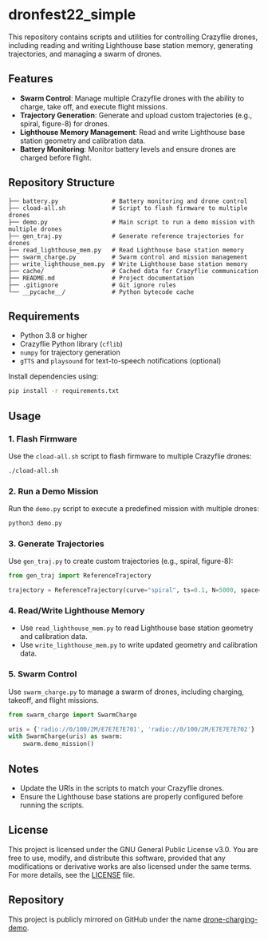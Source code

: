 # dronfest22_simple

This repository contains scripts and utilities for controlling Crazyflie drones, including reading and writing Lighthouse base station memory, generating trajectories, and managing a swarm of drones.

## Features

- **Swarm Control**: Manage multiple Crazyflie drones with the ability to charge, take off, and execute flight missions.
- **Trajectory Generation**: Generate and upload custom trajectories (e.g., spiral, figure-8) for drones.
- **Lighthouse Memory Management**: Read and write Lighthouse base station geometry and calibration data.
- **Battery Monitoring**: Monitor battery levels and ensure drones are charged before flight.

## Repository Structure

```
├── battery.py               # Battery monitoring and drone control
├── cload-all.sh             # Script to flash firmware to multiple drones
├── demo.py                  # Main script to run a demo mission with multiple drones
├── gen_traj.py              # Generate reference trajectories for drones
├── read_lighthouse_mem.py   # Read Lighthouse base station memory
├── swarm_charge.py          # Swarm control and mission management
├── write_lighthouse_mem.py  # Write Lighthouse base station memory
├── cache/                   # Cached data for Crazyflie communication
├── README.md                # Project documentation
├── .gitignore               # Git ignore rules
└── __pycache__/             # Python bytecode cache
```

## Requirements

- Python 3.8 or higher
- Crazyflie Python library (`cflib`)
- `numpy` for trajectory generation
- `gTTS` and `playsound` for text-to-speech notifications (optional)

Install dependencies using:

```sh
pip install -r requirements.txt
```

## Usage

### 1. Flash Firmware
Use the `cload-all.sh` script to flash firmware to multiple Crazyflie drones:

```sh
./cload-all.sh
```

### 2. Run a Demo Mission
Run the `demo.py` script to execute a predefined mission with multiple drones:

```sh
python3 demo.py
```

### 3. Generate Trajectories
Use `gen_traj.py` to create custom trajectories (e.g., spiral, figure-8):

```py
from gen_traj import ReferenceTrajectory

trajectory = ReferenceTrajectory(curve="spiral", ts=0.1, N=5000, space=[0.5, 0.5, 1.5])
```

### 4. Read/Write Lighthouse Memory
- Use `read_lighthouse_mem.py` to read Lighthouse base station geometry and calibration data.
- Use `write_lighthouse_mem.py` to write updated geometry and calibration data.

### 5. Swarm Control
Use `swarm_charge.py` to manage a swarm of drones, including charging, takeoff, and flight missions.

```py
from swarm_charge import SwarmCharge

uris = {'radio://0/100/2M/E7E7E7E701', 'radio://0/100/2M/E7E7E7E702'}
with SwarmCharge(uris) as swarm:
    swarm.demo_mission()
```

## Notes

- Update the URIs in the scripts to match your Crazyflie drones.
- Ensure the Lighthouse base stations are properly configured before running the scripts.

## License

This project is licensed under the GNU General Public License v3.0. You are free to use, modify, and distribute this software, provided that any modifications or derivative works are also licensed under the same terms. For more details, see the [LICENSE](LICENSE) file.

## Repository

This project is publicly mirrored on GitHub under the name [drone-charging-demo](https://github.com/yourusername/drone-charging-demo).